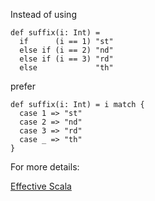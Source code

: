Instead of using

    def suffix(i: Int) =
      if      (i == 1) "st"
      else if (i == 2) "nd"
      else if (i == 3) "rd"
      else             "th"

prefer

    def suffix(i: Int) = i match {
      case 1 => "st"
      case 2 => "nd"
      case 3 => "rd"
      case _ => "th"
    }

For more details:

[Effective Scala](https://twitter.github.io/effectivescala/#Control%20structures-Returns)
